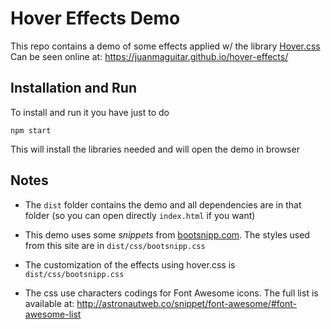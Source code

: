 # Hover Effects Demo

This repo contains a demo of some effects applied w/ the library [Hover.css](http://ianlunn.github.io/Hover/#effects)
Can be seen online at: https://juanmaguitar.github.io/hover-effects/

## Installation and Run

To install and run it you have just to do 

```
npm start
```

This will install the libraries needed and will open the demo in browser

## Notes

- The `dist` folder contains the demo and all dependencies are in that folder (so you can open directly `index.html` if you want)

- This demo uses some _snippets_ from [bootsnipp.com](http://bootsnipp.com/). The styles used from this site are in `dist/css/bootsnipp.css`

- The customization of the effects using hover.css is `dist/css/bootsnipp.css`

- The css use characters codings for Font Awesome icons. The full list is available at: http://astronautweb.co/snippet/font-awesome/#font-awesome-list
